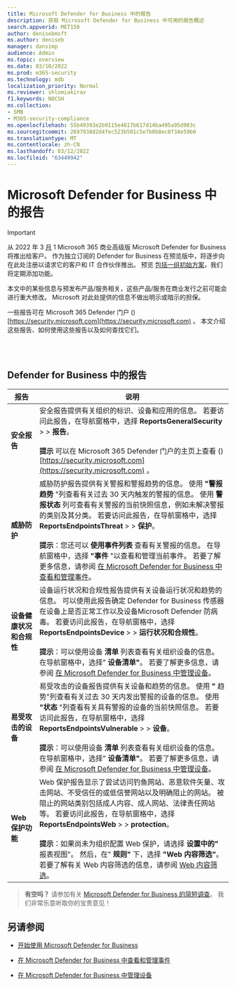 ```yaml
---
title: Microsoft Defender for Business 中的报告
description: 获取 Microsoft Defender for Business 中可用的报告概述
search.appverid: MET150
author: denisebmsft
ms.author: deniseb
manager: dansimp
audience: Admin
ms.topic: overview
ms.date: 03/10/2022
ms.prod: m365-security
ms.technology: mdb
localization_priority: Normal
ms.reviewer: shlomiakirav
f1.keywords: NOCSH
ms.collection:
- SMB
- M365-security-compliance
ms.openlocfilehash: 55b49393e2b9115e4617b617d14ba495a95d983c
ms.sourcegitcommit: 2697938d2d4fec523b501c5e7b0b8ec8f34e59b0
ms.translationtype: MT
ms.contentlocale: zh-CN
ms.lasthandoff: 03/12/2022
ms.locfileid: "63449942"
---
```

# <a name="reports-in-microsoft-defender-for-business"></a>Microsoft Defender for Business 中的报告

> [!IMPORTANT]
> 从 2022 年 3 [月](../../business-premium/index.md) 1 Microsoft 365 商业高级版 Microsoft Defender for Business 将推出给客户。 作为独立订阅的 Defender for Business 在预览版中，将逐步向在此处注册以请求它的客户和 IT 合作伙伴[](https://aka.ms/mdb-preview)推出。 预览 [包括一组初始方案](mdb-tutorials.md#try-these-preview-scenarios)，我们将定期添加功能。
> 
> 本文中的某些信息与预发布产品/服务相关，这些产品/服务在商业发行之前可能会进行重大修改。 Microsoft 对此处提供的信息不做出明示或暗示的担保。 

一些报告可在 Microsoft 365 Defender 门户 () [https://security.microsoft.com](https://security.microsoft.com) 。 本文介绍这些报告、如何使用这些报告以及如何查找它们。

<br/><br/>

## <a name="reports-in-defender-for-business"></a>Defender for Business 中的报告

|报告  |说明  |
|---------|---------|
| **安全报告**  | 安全报告提供有关组织的标识、设备和应用的信息。 若要访问此报告，在导航窗格中，选择 **ReportsGeneralSecurity** >  >  **报告**。 <br/><br/>**提示** 可以在 Microsoft 365 Defender 门户的主页上查看 () [https://security.microsoft.com](https://security.microsoft.com) 。 |
| **威胁防护**  | 威胁防护报告提供有关警报和警报趋势的信息。 使用 **"警报趋势** "列查看有关过去 30 天内触发的警报的信息。 使用 **警报状态** 列可查看有关警报的当前快照信息，例如未解决警报的类别及其分类。 若要访问此报告，在导航窗格中，选择 **ReportsEndpointsThreat** >  >  **保护**。 <br/><br/>**提示**：您还可以 **使用事件列表** 查看有关警报的信息。 在导航窗格中，选择 **"事件** "以查看和管理当前事件。 若要了解更多信息，请参阅 [在 Microsoft Defender for Business 中查看和管理事件](mdb-view-manage-incidents.md)。 |
| **设备健康状况和合规性** | 设备运行状况和合规性报告提供有关设备运行状况和趋势的信息。 可以使用此报告确定 Defender for Business 传感器在设备上是否正常工作以及设备Microsoft Defender 防病毒。 若要访问此报告，在导航窗格中，选择 **ReportsEndpointsDevice** >  >  **运行状况和合规性**。 <br/><br/>**提示**：可以使用设备 **清单** 列表查看有关组织设备的信息。 在导航窗格中，选择" **设备清单"**。 若要了解更多信息，请参阅 [在 Microsoft Defender for Business 中管理设备](mdb-manage-devices.md)。 |
| **易受攻击的设备** | 易受攻击的设备报告提供有关设备和趋势的信息。 使用 **"** 趋势"列查看有关过去 30 天内发出警报的设备的信息。 使用 **"状态** "列查看有关具有警报的设备的当前快照信息。 若要访问此报告，在导航窗格中，选择 **ReportsEndpointsVulnerable** >  >  **设备**。<br/><br/>**提示**：可以使用设备 **清单** 列表查看有关组织设备的信息。 在导航窗格中，选择" **设备清单"**。 若要了解更多信息，请参阅 [在 Microsoft Defender for Business 中管理设备](mdb-manage-devices.md)。 |
| **Web 保护功能** | Web 保护报告显示了尝试访问钓鱼网站、恶意软件矢量、攻击网站、不受信任的或低信誉网站以及明确阻止的网站。 被阻止的网站类别包括成人内容、成人网站、法律责任网站等。 若要访问此报告，在导航窗格中，选择 **ReportsEndpointsWeb** >  >  **protection**。<br/><br/>**提示**：如果尚未为组织配置 Web 保护，请选择 **设置中的"** 报表视图"。 然后，在" **规则"** 下，选择 **"Web 内容筛选"**。 若要了解有关 Web 内容筛选的信息，请参阅 [Web 内容筛选](../defender-endpoint/web-content-filtering.md)。 |

>
> **有空吗？**
> 请参加有关 <a href="https://microsoft.qualtrics.com/jfe/form/SV_0JPjTPHGEWTQr4y" target="_blank">Microsoft Defender for Business 的简短调查</a>。 我们非常乐意听取你的宝贵意见！
>

## <a name="see-also"></a>另请参阅

- [开始使用 Microsoft Defender for Business](mdb-get-started.md)

- [在 Microsoft Defender for Business 中查看和管理事件](mdb-view-manage-incidents.md)

- [在 Microsoft Defender for Business 中管理设备](mdb-manage-devices.md)